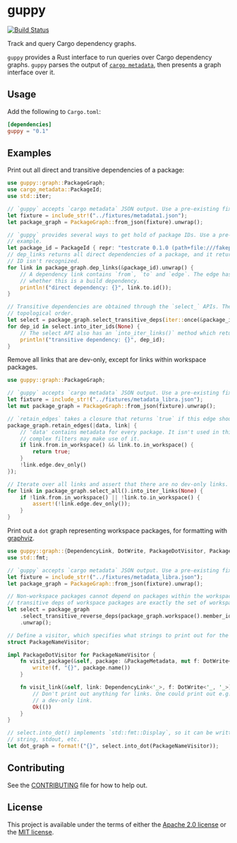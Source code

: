 # guppy

[![Build Status](https://circleci.com/gh/calibra/cargo-guppy/tree/master.svg?style=shield)](https://circleci.com/gh/calibra/cargo-guppy/tree/master)

Track and query Cargo dependency graphs.

`guppy` provides a Rust interface to run queries over Cargo dependency graphs. `guppy` parses
the output of  [`cargo metadata`](https://doc.rust-lang.org/cargo/commands/cargo-metadata.html),
then presents a graph interface over it.

## Usage

Add the following to `Cargo.toml`:

```toml
[dependencies]
guppy = "0.1"
```

## Examples

Print out all direct and transitive dependencies of a package:

```rust
use guppy::graph::PackageGraph;
use cargo_metadata::PackageId;
use std::iter;

// `guppy` accepts `cargo metadata` JSON output. Use a pre-existing fixture for these examples.
let fixture = include_str!("../fixtures/metadata1.json");
let package_graph = PackageGraph::from_json(fixture).unwrap();

// `guppy` provides several ways to get hold of package IDs. Use a pre-defined one for this
// example.
let package_id = PackageId { repr: "testcrate 0.1.0 (path+file:///fakepath/testcrate)".into() };
// dep_links returns all direct dependencies of a package, and it returns `None` if the package
// ID isn't recognized.
for link in package_graph.dep_links(&package_id).unwrap() {
    // A dependency link contains `from`, `to` and `edge`. The edge has information about e.g.
    // whether this is a build dependency.
    println!("direct dependency: {}", link.to.id());
}

// Transitive dependencies are obtained through the `select_` APIs. They are always presented in
// topological order.
let select = package_graph.select_transitive_deps(iter::once(&package_id)).unwrap();
for dep_id in select.into_iter_ids(None) {
    // The select API also has an `into_iter_links()` method which returns links instead of IDs.
    println!("transitive dependency: {}", dep_id);
}
```

Remove all links that are dev-only, except for links within workspace packages.

```rust
use guppy::graph::PackageGraph;

// `guppy` accepts `cargo metadata` JSON output. Use a pre-existing fixture for these examples.
let fixture = include_str!("../fixtures/metadata_libra.json");
let mut package_graph = PackageGraph::from_json(fixture).unwrap();

// `retain_edges` takes a closure that returns `true` if this edge should be kept in the graph.
package_graph.retain_edges(|data, link| {
    // 'data' contains metadata for every package. It isn't used in this example but some
    // complex filters may make use of it.
    if link.from.in_workspace() && link.to.in_workspace() {
        return true;
    }
    !link.edge.dev_only()
});

// Iterate over all links and assert that there are no dev-only links.
for link in package_graph.select_all().into_iter_links(None) {
    if !link.from.in_workspace() || !link.to.in_workspace() {
        assert!(!link.edge.dev_only());
    }
}
```

Print out a `dot` graph representing workspace packages, for formatting with
[graphviz](https://www.graphviz.org/).

```rust
use guppy::graph::{DependencyLink, DotWrite, PackageDotVisitor, PackageGraph, PackageMetadata};
use std::fmt;

// `guppy` accepts `cargo metadata` JSON output. Use a pre-existing fixture for these examples.
let fixture = include_str!("../fixtures/metadata_libra.json");
let package_graph = PackageGraph::from_json(fixture).unwrap();

// Non-workspace packages cannot depend on packages within the workspace, so the reverse
// transitive deps of workspace packages are exactly the set of workspace packages.
let select = package_graph
    .select_transitive_reverse_deps(package_graph.workspace().member_ids())
    .unwrap();

// Define a visitor, which specifies what strings to print out for the graph.
struct PackageNameVisitor;

impl PackageDotVisitor for PackageNameVisitor {
    fn visit_package(&self, package: &PackageMetadata, mut f: DotWrite<'_, '_>) -> fmt::Result {
        write!(f, "{}", package.name())
    }

    fn visit_link(&self, link: DependencyLink<'_>, f: DotWrite<'_, '_>) -> fmt::Result {
        // Don't print out anything for links. One could print out e.g. whether this is
        // a dev-only link.
        Ok(())
    }
}

// select.into_dot() implements `std::fmt::Display`, so it can be written out to a file, a
// string, stdout, etc.
let dot_graph = format!("{}", select.into_dot(PackageNameVisitor));
```

## Contributing

See the [CONTRIBUTING](../CONTRIBUTING.md) file for how to help out.

## License

This project is available under the terms of either the [Apache 2.0 license](../LICENSE-APACHE) or the [MIT
license](../LICENSE-MIT).

